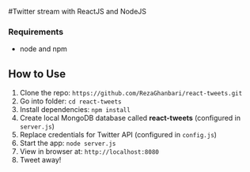 #Twitter stream with ReactJS and NodeJS


### Requirements

- node and npm

## How to Use

1. Clone the repo: `https://github.com/RezaGhanbari/react-tweets.git`
2. Go into folder: `cd react-tweets`
3. Install dependencies: `npm install`
4. Create local MongoDB database called **react-tweets** (configured in `server.js`)
5. Replace credentials for Twitter API (configured in `config.js`)
6. Start the app: `node server.js`
7. View in browser at: `http://localhost:8080`
8. Tweet away!
